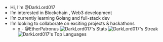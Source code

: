 - Hi, I’m @DarkLord017
- I’m interested in Blockchain , Web3 development
- I’m currently learning Golang and full-stack dev
- I’m looking to collaborate on exciting projects & hackathons
     - x - @EtherPatronus
![DarkLord017's Stats](https://github-readme-stats.vercel.app/api?username=DarkLord017&theme=vue-dark&show_icons=true&hide_border=true&count_private=true)
![DarkLord017's Streak](https://github-readme-streak-stats.herokuapp.com/?user=DarkLord017&theme=vue-dark&hide_border=true)<br>
![DarkLord017's Top Languages](https://github-readme-stats.vercel.app/api/top-langs/?username=DarkLord017&theme=vue-dark&show_icons=true&hide_border=true&layout=compact)

<!---
DarkLord017/DarkLord017 is a ✨ special ✨ repository because its `README.md` (this file) appears on your GitHub profile.
You can click the Preview link to take a look at your changes.
--->
